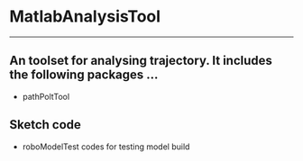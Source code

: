 # MatlabAnalysisTool
---
## An toolset for analysing trajectory. It includes the following packages ...
- pathPoltTool 

## Sketch code
- roboModelTest codes for testing model build
